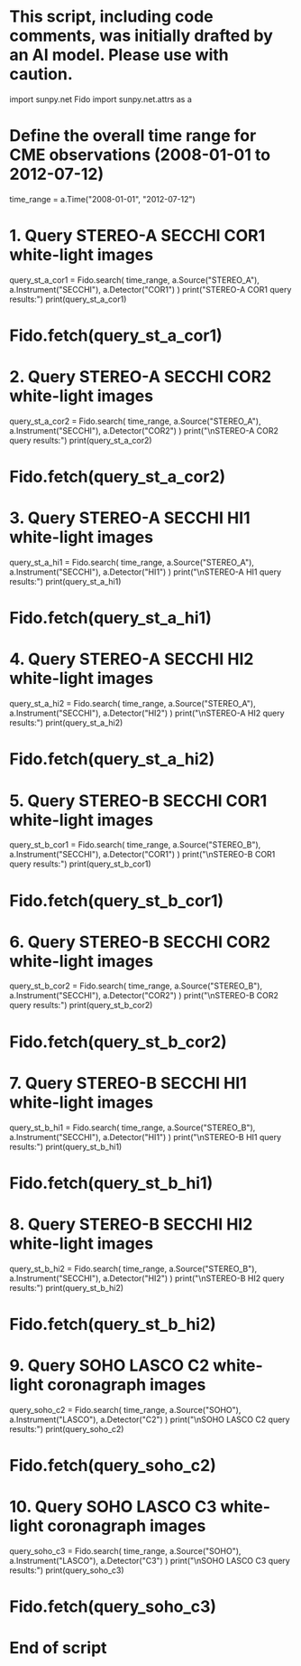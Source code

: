 # This script, including code comments, was initially drafted by an AI model. Please use with caution.

import sunpy.net Fido
import sunpy.net.attrs as a

# Define the overall time range for CME observations (2008-01-01 to 2012-07-12)
time_range = a.Time("2008-01-01", "2012-07-12")

# 1. Query STEREO-A SECCHI COR1 white-light images
query_st_a_cor1 = Fido.search(
    time_range,
    a.Source("STEREO_A"),
    a.Instrument("SECCHI"),
    a.Detector("COR1")
)
print("STEREO-A COR1 query results:")
print(query_st_a_cor1)
# Fido.fetch(query_st_a_cor1)

# 2. Query STEREO-A SECCHI COR2 white-light images
query_st_a_cor2 = Fido.search(
    time_range,
    a.Source("STEREO_A"),
    a.Instrument("SECCHI"),
    a.Detector("COR2")
)
print("\nSTEREO-A COR2 query results:")
print(query_st_a_cor2)
# Fido.fetch(query_st_a_cor2)

# 3. Query STEREO-A SECCHI HI1 white-light images
query_st_a_hi1 = Fido.search(
    time_range,
    a.Source("STEREO_A"),
    a.Instrument("SECCHI"),
    a.Detector("HI1")
)
print("\nSTEREO-A HI1 query results:")
print(query_st_a_hi1)
# Fido.fetch(query_st_a_hi1)

# 4. Query STEREO-A SECCHI HI2 white-light images
query_st_a_hi2 = Fido.search(
    time_range,
    a.Source("STEREO_A"),
    a.Instrument("SECCHI"),
    a.Detector("HI2")
)
print("\nSTEREO-A HI2 query results:")
print(query_st_a_hi2)
# Fido.fetch(query_st_a_hi2)

# 5. Query STEREO-B SECCHI COR1 white-light images
query_st_b_cor1 = Fido.search(
    time_range,
    a.Source("STEREO_B"),
    a.Instrument("SECCHI"),
    a.Detector("COR1")
)
print("\nSTEREO-B COR1 query results:")
print(query_st_b_cor1)
# Fido.fetch(query_st_b_cor1)

# 6. Query STEREO-B SECCHI COR2 white-light images
query_st_b_cor2 = Fido.search(
    time_range,
    a.Source("STEREO_B"),
    a.Instrument("SECCHI"),
    a.Detector("COR2")
)
print("\nSTEREO-B COR2 query results:")
print(query_st_b_cor2)
# Fido.fetch(query_st_b_cor2)

# 7. Query STEREO-B SECCHI HI1 white-light images
query_st_b_hi1 = Fido.search(
    time_range,
    a.Source("STEREO_B"),
    a.Instrument("SECCHI"),
    a.Detector("HI1")
)
print("\nSTEREO-B HI1 query results:")
print(query_st_b_hi1)
# Fido.fetch(query_st_b_hi1)

# 8. Query STEREO-B SECCHI HI2 white-light images
query_st_b_hi2 = Fido.search(
    time_range,
    a.Source("STEREO_B"),
    a.Instrument("SECCHI"),
    a.Detector("HI2")
)
print("\nSTEREO-B HI2 query results:")
print(query_st_b_hi2)
# Fido.fetch(query_st_b_hi2)

# 9. Query SOHO LASCO C2 white-light coronagraph images
query_soho_c2 = Fido.search(
    time_range,
    a.Source("SOHO"),
    a.Instrument("LASCO"),
    a.Detector("C2")
)
print("\nSOHO LASCO C2 query results:")
print(query_soho_c2)
# Fido.fetch(query_soho_c2)

# 10. Query SOHO LASCO C3 white-light coronagraph images
query_soho_c3 = Fido.search(
    time_range,
    a.Source("SOHO"),
    a.Instrument("LASCO"),
    a.Detector("C3")
)
print("\nSOHO LASCO C3 query results:")
print(query_soho_c3)
# Fido.fetch(query_soho_c3)

# End of script
